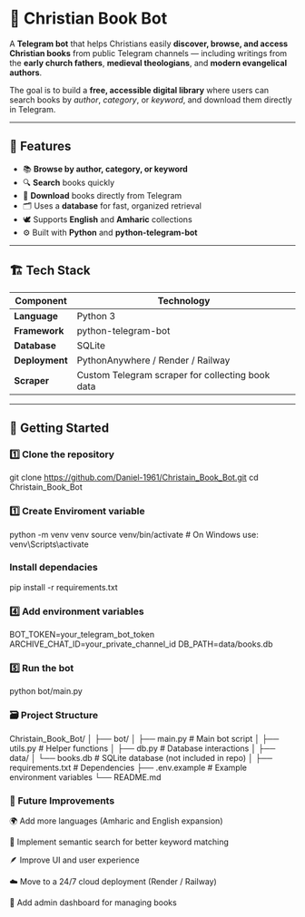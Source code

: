 # 📖 Christian Book Bot

A **Telegram bot** that helps Christians easily **discover, browse, and access Christian books** from public Telegram channels — including writings from the **early church fathers**, **medieval theologians**, and **modern evangelical authors**.  

The goal is to build a **free, accessible digital library** where users can search books by *author*, *category*, or *keyword*, and download them directly in Telegram.

---

## 🌟 Features

- 📚 **Browse by author, category, or keyword**
- 🔍 **Search** books quickly
- 💾 **Download** books directly from Telegram
- 🗂️ Uses a **database** for fast, organized retrieval
- 🕊️ Supports **English** and **Amharic** collections
- ⚙️ Built with **Python** and **python-telegram-bot**

---

## 🏗️ Tech Stack

| Component | Technology |
|------------|-------------|
| **Language** | Python 3 |
| **Framework** | python-telegram-bot |
| **Database** | SQLite |
| **Deployment** | PythonAnywhere / Render / Railway |
| **Scraper** | Custom Telegram scraper for collecting book data |

---

## 🚀 Getting Started

### 1️⃣ Clone the repository

git clone https://github.com/Daniel-1961/Christain_Book_Bot.git
cd Christain_Book_Bot
### 1️⃣ Create Enviroment variable
python -m venv venv
source venv/bin/activate  # On Windows use: venv\Scripts\activate
### Install dependacies
pip install -r requirements.txt

### 4️⃣ Add environment variables
BOT_TOKEN=your_telegram_bot_token
ARCHIVE_CHAT_ID=your_private_channel_id
DB_PATH=data/books.db
### 5️⃣ Run the bot
 
 python bot/main.py

### 🗃️ Project Structure

Christain_Book_Bot/
│
├── bot/
│   ├── main.py              # Main bot script
│   ├── utils.py             # Helper functions
│   ├── db.py                # Database interactions
│
├── data/
│   └── books.db             # SQLite database (not included in repo)
│
├── requirements.txt         # Dependencies
├── .env.example             # Example environment variables
└── README.md

### 🧩 Future Improvements

🌍 Add more languages (Amharic and English expansion)

🧠 Implement semantic search for better keyword matching

🪶 Improve UI and user experience

☁️ Move to a 24/7 cloud deployment (Render / Railway)

🧾 Add admin dashboard for managing books

```bash
